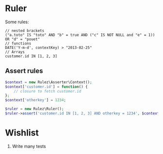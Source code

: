 Ruler
=====

Some rules:

```
// nested brackets
("a.toto" IS "toto" AND "b" = true AND ("c" IS NOT NULL and "e" = 1)) OR "d" = "pouet"
// functions
DATE('Y-m-d', contextKey) > "2013-02-25"
// Arrays
customer.id IN [1, 2, 3]
```

Assert rules
------------

```php
$context = new Rulez\Asserter\Context();
$context['customer.id'] = function() {
    // closure to fetch customer.id
};
$context['otherkey'] = 1234;

$ruler = new Rulez\Ruler();
$ruler->assert('customer.id IN [1, 2, 3] AND otherkey = 1234', $context);
```

Wishlist
========

1) Write many tests
